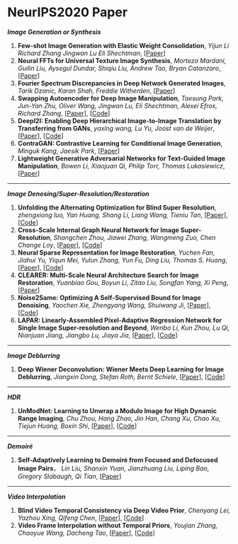 # NeurIPS2020 Paper

***Image Generation or Synthesis***
1. **Few-shot Image Generation with Elastic Weight Consolidation**, *Yijun Li Richard Zhang Jingwan Lu Eli Shechtman*, [[Paper](https://papers.nips.cc/paper/2020/hash/b6d767d2f8ed5d21a44b0e5886680cb9-Abstract.html)]
2. **Neural FFTs for Universal Texture Image Synthesis**, *Morteza Mardani, Guilin Liu, Aysegul Dundar, Shiqiu Liu, Andrew Tao, Bryan Catanzaro*, [[Paper](https://papers.nips.cc/paper/2020/hash/a23156abfd4a114c35b930b836064e8b-Abstract.html)]
3. **Fourier Spectrum Discrepancies in Deep Network Generated Images**, *Tarik Dzanic, Karan Shah, Freddie Witherden*, [[Paper](https://papers.nips.cc/paper/2020/hash/1f8d87e1161af68b81bace188a1ec624-Abstract.html)]
4. **Swapping Autoencoder for Deep Image Manipulation**, *Taesung Park, Jun-Yan Zhu, Oliver Wang, Jingwan Lu, Eli Shechtman, Alexei Efros, Richard Zhang*, [[Paper](https://papers.nips.cc/paper/2020/hash/50905d7b2216bfeccb5b41016357176b-Abstract.html)], [[Code](https://github.com/rosinality/swapping-autoencoder-pytorch)]
5. **DeepI2I: Enabling Deep Hierarchical Image-to-Image Translation by Transferring from GANs**, *yaxing wang, Lu Yu, Joost van de Weijer*, [[Paper](https://papers.nips.cc/paper/2020/hash/88855547570f7ff053fff7c54e5148cc-Abstract.html)], [[Code](https://github.com/yaxingwang/DeepI2I)]
6. **ContraGAN: Contrastive Learning for Conditional Image Generation**, *Minguk Kang, Jaesik Park*, [[Paper](https://papers.nips.cc/paper/2020/hash/f490c742cd8318b8ee6dca10af2a163f-Abstract.html)]
7. **Lightweight Generative Adversarial Networks for Text-Guided Image Manipulation**, *Bowen Li, Xiaojuan Qi, Philip Torr, Thomas Lukasiewicz*,  [[Paper](https://papers.nips.cc/paper/2020/hash/fae0b27c451c728867a567e8c1bb4e53-Abstract.html)]

- - -
***Image Denosing/Super-Resolution/Restoration***
1. **Unfolding the Alternating Optimization for Blind Super Resolution**, *zhengxiong luo, Yan Huang, Shang Li, Liang Wang, Tieniu Tan*, [[Paper](https://papers.nips.cc/paper/2020/hash/3d2d8ccb37df977cb6d9da15b76c3f3a-Abstract.html)], [[Code](https://github.com/greatlog/DAN)]
2. **Cross-Scale Internal Graph Neural Network for Image Super-Resolution**, *Shangchen Zhou, Jiawei Zhang, Wangmeng Zuo, Chen Change Loy*, [[Paper](https://papers.nips.cc/paper/2020/hash/23ad3e314e2a2b43b4c720507cec0723-Abstract.html)], [[Code](https://github.com/sczhou/IGNN)]
3. **Neural Sparse Representation for Image Restoration**, *Yuchen Fan, Jiahui Yu, Yiqun Mei, Yulun Zhang, Yun Fu, Ding Liu, Thomas S. Huang*, [[Paper](https://papers.nips.cc/paper/2020/hash/b090409688550f3cc93f4ed88ec6cafb-Abstract.html)], [[Code](https://github.com/ychfan/nsr)]
4. **CLEARER: Multi-Scale Neural Architecture Search for Image Restoration**, *Yuanbiao Gou, Boyun Li, Zitao Liu, Songfan Yang, Xi Peng*, [[Paper](https://papers.nips.cc/paper/2020/hash/c6e81542b125c36346d9167691b8bd09-Abstract.html)]
5. **Noise2Same: Optimizing A Self-Supervised Bound for Image Denoising**, *Yaochen Xie, Zhengyang Wang, Shuiwang Ji*, [[Paper](https://papers.nips.cc/paper/2020/hash/ea6b2efbdd4255a9f1b3bbc6399b58f4-Abstract.html)], [[Code](https://github.com/divelab/Noise2Same)]
6. **LAPAR: Linearly-Assembled Pixel-Adaptive Regression Network for Single Image Super-resolution and Beyond**, *Wenbo Li, Kun Zhou, Lu Qi, Nianjuan Jiang, Jiangbo Lu, Jiaya Jia*, [[Paper](https://papers.nips.cc/paper/2020/hash/eaae339c4d89fc102edd9dbdb6a28915-Abstract.html)], [[Code](https://github.com/Jia-Research-Lab/Simple-SR)]

- - -
***Image Deblurring***
1. **Deep Wiener Deconvolution: Wiener Meets Deep Learning for Image Deblurring**, *Jiangxin Dong, Stefan Roth, Bernt Schiele*, [[Paper](https://papers.nips.cc/paper/2020/hash/0b8aff0438617c055eb55f0ba5d226fa-Abstract.html)], [[Code](https://github.com/dongjxjx/dwdn)]
- - -
***HDR***
1. **UnModNet: Learning to Unwrap a Modulo Image for High Dynamic Range Imaging**, *Chu Zhou, Hang Zhao, Jin Han, Chang Xu, Chao Xu, Tiejun Huang, Boxin Shi*,  [[Paper](https://papers.nips.cc/paper/2020/hash/1102a326d5f7c9e04fc3c89d0ede88c9-Abstract.html)], [[Code](https://github.com/fourson/UnModNet)]
- - -
***Demoiré***
1. **Self-Adaptively Learning to Demoiré from Focused and Defocused Image Pairs**， *Lin Liu, Shanxin Yuan, Jianzhuang Liu, Liping Bao, Gregory Slabaugh, Qi Tian*,  [[Paper](https://papers.nips.cc/paper/2020/hash/fd348179ec677c5560d4cd9c3ffb6cd9-Abstract.html)]
- - -
***Video Interpolation*** 
1. **Blind Video Temporal Consistency via Deep Video Prior**, *Chenyang Lei, Yazhou Xing, Qifeng Chen*,  [[Paper](https://papers.nips.cc/paper/2020/hash/0c0a7566915f4f24853fc4192689aa7e-Abstract.html)], [[Code](https://github.com/ChenyangLEI/deep-video-prior)]
2. **Video Frame Interpolation without Temporal Priors**, *Youjian Zhang, Chaoyue Wang, Dacheng Tao*, [[Paper](https://papers.nips.cc/paper/2020/hash/9a11883317fde3aef2e2432a58c86779-Abstract.html)], [[Code](https://github.com/yjzhang96/UTI-VFI)]
